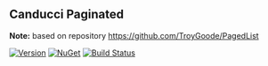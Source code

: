 ## Canducci Paginated

**Note:** based on repository https://github.com/TroyGoode/PagedList

[![Version](https://img.shields.io/nuget/v/Canducci.Pagination.svg?style=plastic&label=version)](https://www.nuget.org/packages/Canducci.Pagination/)
[![NuGet](https://img.shields.io/nuget/dt/Canducci.Pagination.svg)](https://www.nuget.org/packages/Canducci.Pagination/)
[![Build Status](https://travis-ci.org/fulviocanducci/Canducci.Pagination.svg?branch=master)](https://travis-ci.org/fulviocanducci/Canducci.Pagination)
